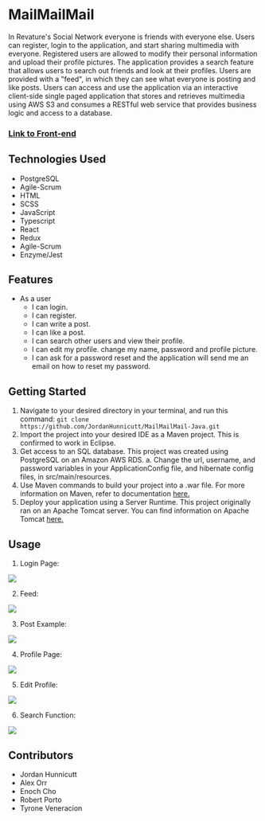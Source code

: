 # MailMailMail

In Revature's Social Network everyone is friends with everyone else. Users can register, login to the application, and start sharing multimedia with everyone. Registered users are allowed to modify their personal information and upload their profile pictures. The application provides a search feature that allows users to search out friends and look at their profiles. Users are provided with a "feed", in which they can see what everyone is posting and like posts. Users can access and use the application via an interactive client-side single paged application that stores and retrieves multimedia using AWS S3 and consumes a RESTful web service that provides business logic and access to a database.

### [Link to Front-end](https://github.com/TyroneV/MailMailMail-React)

## Technologies Used

* PostgreSQL
* Agile-Scrum
* HTML
* SCSS
* JavaScript
* Typescript
* React
* Redux
* Agile-Scrum
* Enzyme/Jest

## Features
* As a user
  * I can login.
  * I can register.
  * I can write a post.
  * I can like a post.
  * I can search other users and view their profile.
  * I can edit my profile. change my name, password and profile picture.
  * I can ask for a password reset and the application will send me an email on how to reset my password.

## Getting Started
1. Navigate to your desired directory in your terminal, and run this command: `git clone https://github.com/JordanHunnicutt/MailMailMail-Java.git`
2. Import the project into your desired IDE as a Maven project. This is confirmed to work in Eclipse.
3. Get access to an SQL database. This project was created using PostgreSQL on an Amazon AWS RDS.
     a. Change the url, username, and password variables in your ApplicationConfig file, and hibernate config files, in src/main/resources.
4. Use Maven commands to build your project into a .war file. For more information on Maven, refer to documentation [here.](https://maven.apache.org/guides/index.html)
5. Deploy your application using a Server Runtime. This project originally ran on an Apache Tomcat server. You can find information on Apache Tomcat [here.](http://tomcat.apache.org/)

## Usage
1. Login Page:
<img src="https://github.com/TyroneV/MailMailMail-React/blob/master/public/images/M3Login.png" />

2. Feed:
<img src="https://github.com/TyroneV/MailMailMail-React/blob/master/public/images/M3Home.png" />

3. Post Example:
<img src="https://github.com/TyroneV/MailMailMail-React/blob/master/public/images/M3Post.png" />

4. Profile Page:
<img src="https://github.com/TyroneV/MailMailMail-React/blob/master/public/images/M3Profile.png" />

5. Edit Profile:
<img src="https://github.com/TyroneV/MailMailMail-React/blob/master/public/images/M3EditProfile.png">

6. Search Function:
<img src="https://github.com/TyroneV/MailMailMail-React/blob/master/public/images/M3Search.png" />

## Contributors
* Jordan Hunnicutt
* Alex Orr
* Enoch Cho
* Robert Porto
* Tyrone Veneracion
